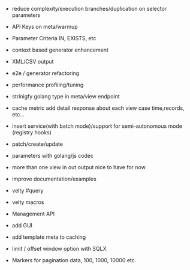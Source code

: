 - reduce complexity/execution branches/duplication on selector parameters
- API Keys on meta/warmup
- Parameter Criteria IN, EXISTS, etc

- context based generator enhancement

- XML/CSV output

- e2e / generator refactoring
- performance profiling/tuning
- strinigfy golang type in meta/view endpoint
- cache metric add detail response about each view case time,records, etc...
- insert service(with batch mode)/support for semi-autonomous mode (registry hooks)
- patch/create/update
- parameters with golang/js codec
- more than one view in out output nice to have for now
- improve documentation/examples

- velty #query
- velty macros
- Management API 
- add GUI

- add template meta to caching
- limit / offset window option with SQLX
- Markers for pagination data, 100, 1000, 10000 etc.